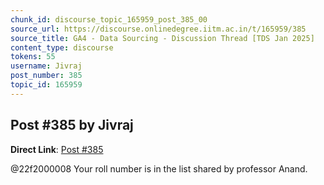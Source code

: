 ```yaml
---
chunk_id: discourse_topic_165959_post_385_00
source_url: https://discourse.onlinedegree.iitm.ac.in/t/165959/385
source_title: GA4 - Data Sourcing - Discussion Thread [TDS Jan 2025]
content_type: discourse
tokens: 55
username: Jivraj
post_number: 385
topic_id: 165959
---
```


## Post #385 by Jivraj

**Direct Link**: [Post #385](https://discourse.onlinedegree.iitm.ac.in/t/165959/385)

@22f2000008 Your roll number is in the list shared by professor Anand.
